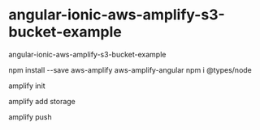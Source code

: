 # angular-ionic-aws-amplify-s3-bucket-example
angular-ionic-aws-amplify-s3-bucket-example


npm install --save aws-amplify aws-amplify-angular 
npm i @types/node

amplify init

amplify add storage

amplify push